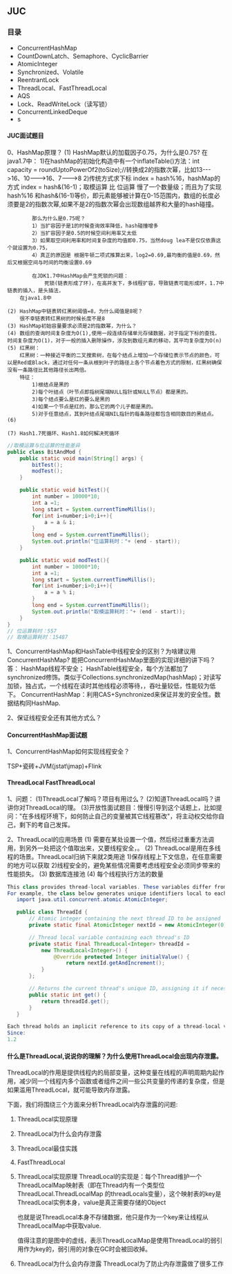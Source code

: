 ## JUC
### 目录
- ConcurrentHashMap
- CountDownLatch、Semaphore、CyclicBarrier
- AtomicInteger
- Synchronized、Volatile
- ReentrantLock
- ThreadLocal、FastThreadLocal
- AQS
- Lock、ReadWriteLock（读写锁）
- ConcurrentLinkedDeque
- s

#### JUC面试题目
0、HashMap原理？
    (1) HashMap默认的加载因子0.75，为什么是0.75?
        在java1.7中：
            1)在hashMap的初始化构造中有一个inflateTable()方法：int capacity = roundUptoPowerOf2(toSize);//转换成2的指数次幂，比如13--->16、10--->16、7--->8
            2)传统方式求下标 index = hash%16，hashMap的方式 index = hash&(16-1)；取模运算 比 位运算 慢了一个数量级；而且为了实现 hash%16 和hash&(16-1)等价，即元素能够被计算在0-15范围内，数组的长度必须要是2的指数次幂,如果不是2的指数次幂会出现数组越界和大量的hash碰撞。

            那么为什么是0.75呢？
            1）当扩容因子是1的时候查询效率降低，hash碰撞增多
            2）当扩容因子是0.5的时候空间利用率又太低
            3）如果取空间利用率和时间复杂度的均值即0.75，当然doug lea不是仅仅依靠这个就设置为0.75，
            4）真正的原因是 根据牛顿二项式推算出来，log2=0.69,最均衡的值是0.69，然后又根据空间与时间的均衡设置0.69

            在JDK1.7中HashMap会产生死锁的问题：
                死锁(链表形成了环)，在高并发下，多线程扩容，导致链表可能形成环，1.7中链表的插入，是头插法，
        在java1.8中

    (2) HashMap中链表转红黑树阈值=8，为什么阈值是8呢？
        很不幸链表转红黑树的时候长度不是8
    (3) HashMap初始容量要求必须是2的指数幂，为什么？
    (4) 数组的查询时间复杂度为O(1),使用一段连续存储单元存储数据，对于指定下标的查找，时间复杂度为O(1)，对于一般的插入删除操作，涉及到数组元素的移动，其平均复杂度为O(n)
    (5) 红黑树：
        红黑树：一种接近平衡的二叉搜索树，在每个结点上增加一个存储位表示节点的颜色，可以是Red或Black，通过对任何一条从根到叶子的路径上各个节点着色方式的限制，红黑树确保没有一条路径比其他路径长出两倍。
        特征：
            1)根结点是黑的
            2)每个叶结点（叶节点即指树尾端NULL指针或NULL节点）都是黑的。
            3)每个结点要么是红的要么是黑的
            4)如果一个节点是红的，那么它的两个儿子都是黑的。
            5)对于任意结点，其到叶结点尾端NIL指针的每条路径都包含相同数目的黑结点。
    (6)

    (7) Hash1.7死循环、Hash1.8如何解决死循环
```java
//取模运算与位运算的性能差异
public class BitAndMod {
    public static void main(String[] args) {
        bitTest();
        modTest();
    }

    public static void bitTest(){
        int number = 10000*10;
        int a =1;
        long start = System.currentTimeMillis();
        for(int i=number;i>0;i++){
            a = a & i;
        }
        long end = System.currentTimeMillis();
        System.out.println("位运算耗时："+ (end - start));
    }

    public static void modTest(){
        int number = 10000*10;
        int a =1;
        long start = System.currentTimeMillis();
        for(int i=number;i>0;i++){
            a = a % i;
        }
        long end = System.currentTimeMillis();
        System.out.println("取模运算耗时："+ (end - start));
    }
}
// 位运算耗时：557
// 取模运算耗时：15487
```

1、ConcurrentHashMap和HashTable中线程安全的区别？为啥建议用ConcurrentHashMap? 能把ConcurrentHashMap里面的实现详细的讲下吗？
答：
    HashMap线程不安全；
    HashTable线程安全，每个方法都加了 synchronized修饰。类似于Collections.synchronizedMap(hashMap)；对读写加锁，独占式，一个线程在读时其他线程必须等待，，吞吐量较低，性能较为低下。
    ConcurrentHashMap：利用CAS+Synchronized来保证并发的安全性。数据结构同HashMap.

2、保证线程安全还有其他方式么？



#### ConcurrentHashMap面试题
1、ConcurrentHashMap如何实现线程安全？



TSP+瓷砖+JVM(jstat\jmap)+Flink



#### ThreadLocal FastThreadLocal
1、问题：
    (1)ThreadLocal了解吗？项目有用过么？
    (2)知道ThreadLocal吗？讲讲你对ThreadLocal的理。
    (3)开放性面试题目：慢慢引导到这个话题上，比如提问："在多线程环境下，如何防止自己的变量被其它线程篡改"，将主动权交给你自己，剩下的考自己发挥。


2、ThreadLocal的应用场景
    (1) 需要在某处设置一个值，然后经过重重方法调用，到另外一处把这个值取出来，又要线程安全，。
    (2) ThreadLocal是用在多线程的场景。ThreadLocal归纳下来就2类用途
        1)保存线程上下文信息，在任意需要的地方可以获取
        2)线程安全的，避免某些情况需要考虑线程安全必须同步带来的性能损失。
    (3) 数据库连接池
    (4) 每个线程执行方法的数量

```java
This class provides thread-local variables. These variables differ from their normal counterparts in that each thread that accesses one (via its get or set method) has its own, independently initialized copy of the variable. ThreadLocal instances are typically private static fields in classes that wish to associate state with a thread (e.g., a user ID or Transaction ID).
For example, the class below generates unique identifiers local to each thread. A thread's id is assigned the first time it invokes ThreadId.get() and remains unchanged on subsequent calls.
   import java.util.concurrent.atomic.AtomicInteger;

   public class ThreadId {
       // Atomic integer containing the next thread ID to be assigned
       private static final AtomicInteger nextId = new AtomicInteger(0);

       // Thread local variable containing each thread's ID
       private static final ThreadLocal<Integer> threadId =
           new ThreadLocal<Integer>() {
               @Override protected Integer initialValue() {
                   return nextId.getAndIncrement();
           }
       };

       // Returns the current thread's unique ID, assigning it if necessary
       public static int get() {
           return threadId.get();
       }
   }

Each thread holds an implicit reference to its copy of a thread-local variable as long as the thread is alive and the ThreadLocal instance is accessible; after a thread goes away, all of its copies of thread-local instances are subject to garbage collection (unless other references to these copies exist).
Since:
1.2
```


#### 什么是ThreadLocal,说说你的理解？为什么使用ThreadLocal会出现内存泄露。
ThreadLocal的作用是提供线程内的局部变量，这种变量在线程的声明周期内起作用，减少同一个线程内多个函数或者组件之间一些公共变量的传递的复杂度，但是如果滥用ThreadLocal，就可能导致内存泄露。

下面，我们将围绕三个方面来分析ThreadLocal内存泄露的问题:

1. ThreadLocal实现原理
2. ThreadLocal为什么会内存泄露
3. ThreadLocal最佳实践
4. FastThreadLocal

1. ThreadLocal实现原理
    ThreadLocal的实现是：每个Thread维护一个ThreadLocalMap映射表（即在Thread内有一个类型位ThreadLocal.ThreadLocalMap 的threadLocals变量），这个映射表的key是ThreadLocal实例本身，value是真正需要存储的Object

    也就是说ThreadLocal本身不存储数据，他只是作为一个key来让线程从ThreadLocalMap中获取value.

    值得注意的是图中的虚线，表示ThreadLocalMap是使用ThreadLocal的弱引用作为key的，弱引用的对象在GC时会被回收掉。

2. ThreadLocal为什么会内存泄露
    ThreadLocal为了防止内存泄露做了很多工作






